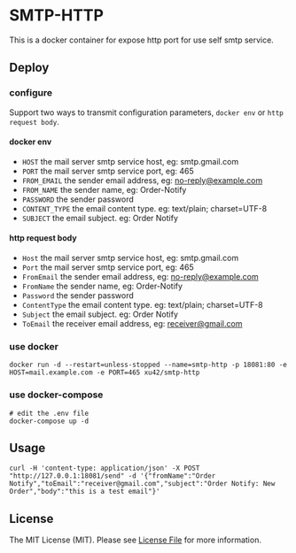 # SMTP-HTTP

This is a docker container for expose http port for use self smtp service.

## Deploy

### configure

Support two ways to transmit configuration parameters, `docker env` or `http request body`.

#### docker env

- `HOST` the mail server smtp service host, eg: smtp.gmail.com
- `PORT` the mail server smtp service port, eg: 465
- `FROM_EMAIL` the sender email address, eg: no-reply@example.com
- `FROM_NAME` the sender name, eg: Order-Notify
- `PASSWORD` the sender password
- `CONTENT_TYPE` the email content type. eg: text/plain; charset=UTF-8
- `SUBJECT` the email subject. eg: Order Notify

#### http request body

- `Host` the mail server smtp service host, eg: smtp.gmail.com
- `Port` the mail server smtp service port, eg: 465
- `FromEmail` the sender email address, eg: no-reply@example.com
- `FromName` the sender name, eg: Order-Notify
- `Password` the sender password
- `ContentType` the email content type. eg: text/plain; charset=UTF-8
- `Subject` the email subject. eg: Order Notify
- `ToEmail` the receiver email address, eg: receiver@gmail.com

### use docker

``` shell
docker run -d --restart=unless-stopped --name=smtp-http -p 18081:80 -e HOST=mail.example.com -e PORT=465 xu42/smtp-http
```

### use docker-compose

``` shell
# edit the .env file
docker-compose up -d
```

## Usage

```shell
curl -H 'content-type: application/json' -X POST "http://127.0.0.1:18081/send" -d '{"fromName":"Order Notify","toEmail":"receiver@gmail.com","subject":"Order Notify: New Order","body":"this is a test email"}'
```

## License

The MIT License (MIT). Please see [License File](LICENSE) for more information.
